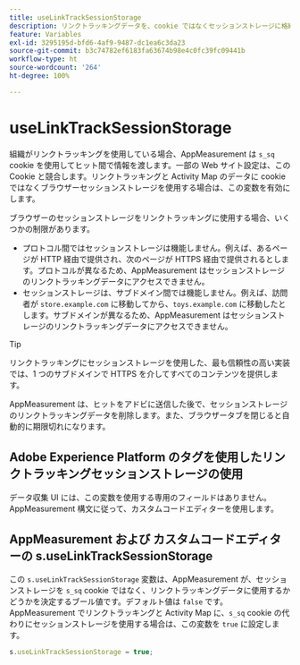 ```yaml
---
title: useLinkTrackSessionStorage
description: リンクトラッキングデータを、cookie ではなくセッションストレージに格納します。
feature: Variables
exl-id: 3295195d-bfd6-4af9-9487-dc1ea6c3da23
source-git-commit: b3c74782ef6183fa63674b98e4c0fc39fc09441b
workflow-type: ht
source-wordcount: '264'
ht-degree: 100%

---
```


# useLinkTrackSessionStorage

組織がリンクトラッキングを使用している場合、AppMeasurement は `s_sq` cookie を使用してヒット間で情報を渡します。一部の Web サイト設定は、この Cookie と競合します。リンクトラッキングと Activity Map のデータに cookie ではなくブラウザーセッションストレージを使用する場合は、この変数を有効にします。

ブラウザーのセッションストレージをリンクトラッキングに使用する場合、いくつかの制限があります。

* プロトコル間ではセッションストレージは機能しません。例えば、あるページが HTTP 経由で提供され、次のページが HTTPS 経由で提供されるとします。プロトコルが異なるため、AppMeasurement はセッションストレージのリンクトラッキングデータにアクセスできません。
* セッションストレージは、サブドメイン間では機能しません。例えば、訪問者が `store.example.com` に移動してから、`toys.example.com` に移動したとします。サブドメインが異なるため、AppMeasurement はセッションストレージのリンクトラッキングデータにアクセスできません。

>[!TIP]
>
> リンクトラッキングにセッションストレージを使用した、最も信頼性の高い実装では、1 つのサブドメインで HTTPS を介してすべてのコンテンツを提供します。

AppMeasurement は、ヒットをアドビに送信した後で、セッションストレージのリンクトラッキングデータを削除します。また、ブラウザータブを閉じると自動的に期限切れになります。

## Adobe Experience Platform のタグを使用したリンクトラッキングセッションストレージの使用

データ収集 UI には、この変数を使用する専用のフィールドはありません。AppMeasurement 構文に従って、カスタムコードエディターを使用します。

## AppMeasurement および カスタムコードエディターの s.useLinkTrackSessionStorage

この `s.useLinkTrackSessionStorage` 変数は、AppMeasurement が、セッションストレージを `s_sq` cookie ではなく、リンクトラッキングデータに使用するかどうかを決定するブール値です。デフォルト値は `false` です。AppMeasurement でリンクトラッキングと Activity Map に、`s_sq` cookie の代わりにセッションストレージを使用する場合は、この変数を `true` に設定します。

```js
s.useLinkTrackSessionStorage = true;
```
